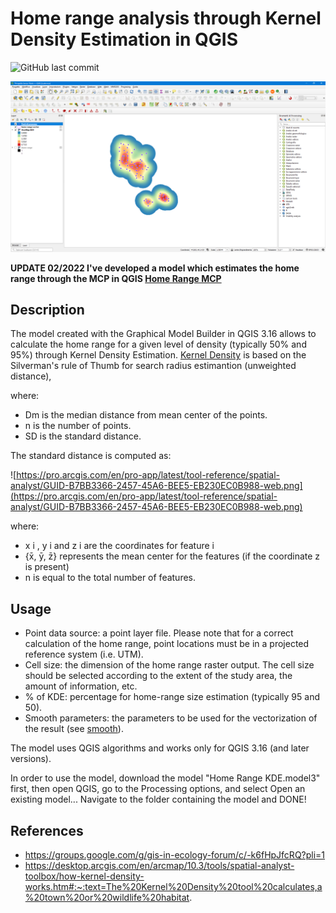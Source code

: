 # Home range analysis through Kernel Density Estimation in QGIS

![GitHub last commit](https://img.shields.io/github/last-commit/ludovico85/Home-range-analysis-through-Kernel-Density-Estimation-in-QGIS?color=green&style=plastic)

![](./img/screenshot.PNG)

**UPDATE 02/2022 I've developed a model which estimates the home range through the MCP in QGIS [Home Range MCP](https://github.com/ludovico85/Home-range-analysis-Minimum-Convex-Polygon-MCP-QGIS)**

## Description
The model created with the Graphical Model Builder in QGIS 3.16 allows to calculate the home range for a given level of density (typically 50% and 95%) through Kernel Density Estimation. [Kernel Density](https://pro.arcgis.com/en/pro-app/latest/tool-reference/spatial-analyst/how-kernel-density-works.html) is based on the Silverman's rule of Thumb for search radius estimantion (unweighted distance),

where:

- Dm is the median distance from mean center of the points.
- n is the number of points.
- SD is the standard distance.

The standard distance is computed as:

![https://pro.arcgis.com/en/pro-app/latest/tool-reference/spatial-analyst/GUID-B7BB3366-2457-45A6-BEE5-EB230EC0B988-web.png](https://pro.arcgis.com/en/pro-app/latest/tool-reference/spatial-analyst/GUID-B7BB3366-2457-45A6-BEE5-EB230EC0B988-web.png)

where:
- x i , y i and z i are the coordinates for feature i
- {x̄, ȳ, z̄} represents the mean center for the features (if the coordinate z is present)
- n is equal to the total number of features.


## Usage
- Point data source: a point layer file. Please note that for a correct calculation of the home range, point locations must be in a projected reference system (i.e. UTM).
- Cell size: the dimension of the home range raster output. The cell size should be selected according to the extent of the study area, the amount of information, etc.
- % of KDE: percentage for home-range size estimation (typically 95 and 50).
- Smooth parameters: the parameters to be used for the vectorization of the result (see [smooth](https://docs.qgis.org/3.16/en/docs/user_manual/working_with_vector/functions_list.html?highlight=smooth#smooth)).

The model uses QGIS algorithms and works only for QGIS 3.16 (and later versions).

In order to use the model, download the model "Home Range KDE.model3" first, then open QGIS, go to the Processing options, and select Open an existing model... Navigate to the folder containing the model and DONE!

## References

- https://groups.google.com/g/gis-in-ecology-forum/c/-k6fHpJfcRQ?pli=1
- https://desktop.arcgis.com/en/arcmap/10.3/tools/spatial-analyst-toolbox/how-kernel-density-works.htm#:~:text=The%20Kernel%20Density%20tool%20calculates,a%20town%20or%20wildlife%20habitat.
